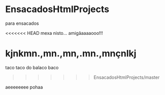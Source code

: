 # EnsacadosHtmlProjects
para ensacados

<<<<<<< HEAD
mexa nisto... amigãaaaaooo!!!


kjnkmn.,mn.,mn,.mn.,mnçnlkj
=======
taco taco do balaco baco
>>>>>>> EnsacadosHtmlProjects/master

aeeeeeeee pohaa
